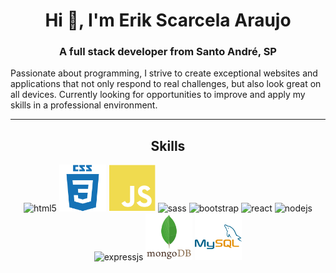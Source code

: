 <h1 align="center">Hi 👋, I'm Erik Scarcela Araujo</h1>
<h3 align="center">A full stack developer from Santo André, SP</h3>

Passionate about programming, I strive to create exceptional websites and applications that not only respond to real challenges, but also look great on all devices.
Currently looking for opportunities to improve and apply my skills in a professional environment.

<hr>

<h2 align="center">Skills</h2>

<div align="center">
  <img src="https://icongr.am/devicon/html5-original-wordmark.svg?size=128&color=currentColor" alt="html5" width="75" height="75"/> 
  <img src="https://raw.githubusercontent.com/devicons/devicon/1119b9f84c0290e0f0b38982099a2bd027a48bf1/icons/css3/css3-plain-wordmark.svg" alt="css3" width="75" height="75"/>
  <img src="https://raw.githubusercontent.com/devicons/devicon/1119b9f84c0290e0f0b38982099a2bd027a48bf1/icons/javascript/javascript-plain.svg" alt="javascript" width="75" height="75"/>
  <img src="https://cdn.jsdelivr.net/gh/devicons/devicon@latest/icons/sass/sass-original.svg" alt="sass" width="75" height="75"  />
  <img src="https://cdn.jsdelivr.net/gh/devicons/devicon@latest/icons/bootstrap/bootstrap-original-wordmark.svg" alt="bootstrap" width="75" height="75" />
  <img src="https://cdn.jsdelivr.net/gh/devicons/devicon@latest/icons/react/react-original.svg" alt="react" width="75" height="75" />
  <img src="https://icongr.am/devicon/nodejs-original.svg?size=128&color=currentColor" alt="nodejs" width="75" height="75" />
  <img src="https://cdn.jsdelivr.net/gh/devicons/devicon@latest/icons/express/express-original.svg" alt="expressjs" width="75" height="75" />
  <img src="https://raw.githubusercontent.com/devicons/devicon/master/icons/mongodb/mongodb-original-wordmark.svg" alt="mongodb" width="75" height="75"/> 
  <img src="https://raw.githubusercontent.com/devicons/devicon/master/icons/mysql/mysql-original-wordmark.svg" alt="mysql" width="75" height="75"/> 
</div>

